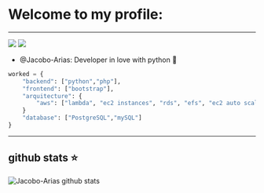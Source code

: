 # Welcome to my profile:
---
[![](https://img.shields.io/badge/Torre.co-Jacobo--Arias-yellowgreen)](https://torre.co/jacoboa12) 
[![](https://img.shields.io/badge/LindeIn-Jacobo%20Arias%20Ramirez-blue)](https://www.linkedin.com/in/jacobo-arias-ramirez-50b5b2193/)

- @Jacobo-Arias: Developer in love with python 🐍
```python
worked = {
    "backend": ["python","php"],
    "frontend": ["bootstrap"],
    "arquitecture": {
        "aws": ["lambda", "ec2 instances", "rds", "efs", "ec2 auto scaling group/load balancer","s3"]
    }
    "database": ["PostgreSQL","mySQL"]
}
```
---
## github stats ⭐
![Jacobo-Arias github stats](https://github-readme-stats.vercel.app/api?username=Jacobo-Arias&show_icons=true&theme=algolia&count_private=true)
